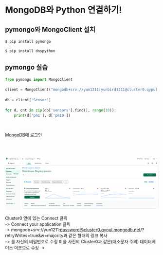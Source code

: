 # MongoDB와 Python 연결하기!

## pymongo와 MongoClient 설치

```bash
$ pip install pymongo
```
```bash
$ pip install dnspython
```

## pymongo 실습
```python
from pymongo import MongoClient

client = MongoClient("mongodb+srv://yun1211:yunbird1211@cluster0.qypul.mongodb.net/Cluster0?retryWrites=true&w=majority")

db = client['Sensor']

for d, cnt in zip(db['sensors'].find(), range(10)):
    print(d['pm1'], d['pm10'])
```
<br/>

[MongoDB](https://account.mongodb.com/account/login)에 로그인

<br/>
<br/>

![img](mongodb.png)

Cluster0 옆에 있는 Connect 클릭 <br/>
-> Connect your application 클릭 <br/>
-> mongodb+srv://yun1211:password@cluster0.qypul.mongodb.net/<dbname>?retryWrites=true&w=majority과 같은 형태의 링크 복사<br/>
-> <password>를 자신의 비밀번호로 수정 & <dbname>을 사진의 Cluster0과 같은(대소문자 주의) 데이터베이스 이름으로 수정
-> 

